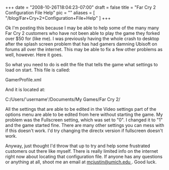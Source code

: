 
+++
date = "2008-10-26T18:04:23-07:00"
draft = false
title = "Far Cry 2 Configuration File Help"
pic = ""
aliases = [
  "/blog/Far+Cry+2+Configuration+File+Help"
]
+++

<p>
    Ok I'm posting this because I may be able to help some of the many many Far Cry 2 customers who have not been able
    to play the game they forked over $50 for (like me).  I was previously having the whole crash to desktop after the 
    splash screen problem that has had gamers damning Ubisoft on forums all over the internet.  This may be able to fix
    a few other problems as well, however.  Here it goes.
    </p>
    <p>
    So what you need to do is edit the file that tells the game what settings to load on start.  This file is called:    
    </p>
    <p>
    GamerProfile.xml    
    </p>
    <p>
    And it is located at:    
    </p>
    <p>
    C:/Users/'username'/Documents/My Games/Far Cry 2/    
    </p>
    <p>
    All the settings that are able to be edited in the Video settings part of the options menu are able to be edited
    from here without starting the game.  My problem was the Fullscreen setting, which was set to "0".  I changed it
    to "1" and the game started fine.  There are many other settings you can mess with if this doesn't work.  I'd try
    changing the directx version if fullscreen doesn't work.    
    </p>
    <p>
    Anyway, just thought I'd throw that up to try and help some frustrated customers out there like myself. There is 
    really limited info on the internet right now about locating that configuration file. If anyone has any questions
    or anything at all, shoot me an email at <a href = "mailto: justin@justinmccandless.com"> mcjustin@umich.edu </a>.
    Good luck.
    </p>